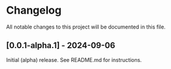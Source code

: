 # Changelog

All notable changes to this project will be documented in this file.

## [0.0.1-alpha.1] - 2024-09-06

Initial (alpha) release. See README.md for instructions.
